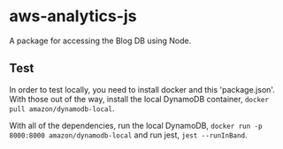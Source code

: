 # aws-analytics-js

A package for accessing the Blog DB using Node.

## Test

In order to test locally, you need to install docker and this 'package.json'. With those out of the way, install the local DynamoDB container, `docker pull amazon/dynamodb-local`.

With all of the dependencies, run the local DynamoDB, `docker run -p 8000:8000 amazon/dynamodb-local` and run jest, `jest --runInBand`.